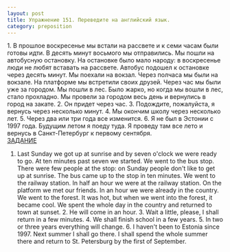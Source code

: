 ```yaml
---
layout: post
title: Упражнение 151. Переведите на английский язык.
category: preposition
---
```

<section class="question">
1. В прошлое воскресенье мы встали на рассвете и к семи часам были готовы идти. В десять минут восьмого мы отправились. Мы пошли на автобусную остановку. На остановке было мало народу: в воскресенье люди не любят вставать на рассвете. Автобус подошел к остановке через десять минут. Мы поехали на вокзал. Через полчаса мы были на вокзале. На платформе мы встретили своих друзей. Через час мы были уже за городом. Мы пошли в лес. Было жарко, но когда мы вошли в лес, стало прохладно. Мы провели за городом весь день и вернулись в город на закате. 2. Он придет через час. 3. Подождите, пожалуйста, я вернусь через несколько минут. 4. Мы окончим школу через несколько лет. 5. Через два или три года все изменится. 6. Я не был в Эстонии с 1997 года. Будущим летом я поеду туда. Я проведу там все лето и вернусь в Санкт-Петербург к первому сентября.
</section>

<section class="answer">
<a href="http://www.njnj.ru/golits/golits_prepositions_at_on_in_to_by_of_with_about.htm#a151">ЗАДАНИЕ</a> 

 

1. Last Sunday we got up at sunrise and by seven o'clock we were ready to go. At ten minutes past seven we started. We went to the bus stop. There were few people at the stop: on Sunday people don't like to get up at sunrise. The bus came up to the stop in ten minutes. We went to the railway station. In half an hour we were at the railway station. On the platform we met our friends. In an hour we were already in the country. We went to the forest. It was hot, but when we went into the forest, it became cool. We spent the whole day in the country and returned to town at sunset. 2. He will come in an hour. 3. Wait a little, please, I shall return in a few minutes. 4. We shall finish school in a few years. 5. In two or three years everything will change. 6. I haven't been to Estonia since 1997. Next summer I shall go there. I shall spend the whole summer there and return to St. Petersburg by the first of September.
</section>